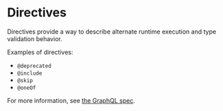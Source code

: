 # Directives

Directives provide a way to describe alternate runtime execution and type validation behavior.

Examples of directives:
- `@deprecated`
- `@include`
- `@skip`
- `@oneOf`

For more information, see [the GraphQL spec](https://graphql.github.io/graphql-spec/draft/#sec-Language.Directives).